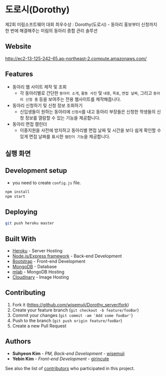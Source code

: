 # 도로시(Dorothy)

제2회 미림소프트웨어 대회 최우수상 : Dorothy(도로시) - 동아리 홍보부터 신청까지 한 번에 해결해주는 미림의 동아리 종합 관리 솔루션

## Website

http://ec2-13-125-242-65.ap-northeast-2.compute.amazonaws.com/

## Features

* 동아리 웹 사이트 제작 및 조회
    * 각 동아리별로 간단한 `동아리 소개`, `활동 사진` 및 `내용`, `목표`, `면접 날짜`, 그리고 `동아리 신청 폼` 등을 보여주는 전용 웹사이트를 제작해줍니다.
* 동아리 신청하기 및 신청 정보 조회하기
    * 신입생들이 원하는 동아리에 `신청서`를 내고 동아리 부장들은 신청한 학생들의 신청 정보를 열람할 수 있는 기능을 제공합니다.
* 동아리 면접 캘린더
    * 이중지원을 사전에 방지하고 동아리별 면접 날짜 및 시간을 보다 쉽게 확인할 수 있게 면접 날짜를 표시한 `캘린더 기능`을 제공합니다.

## 실행 화면


## Development setup

* you need to create `config.js` file.

```sh
npm install
npm start
```

## Deploying

```sh
git push heroku master
```

## Built With

* [Heroku](https://www.heroku.com/) - Server Hosting
* [Node.js/Express framework](https://expressjs.com/ko/) - Back-end Development
* [Bootstrap](https://getbootstrap.com/) - Front-end Development
* [MongoDB](https://www.mongodb.com/) - Database
* [mlab](https://mlab.com/) - MongoDB Hosting
* [Cloudinary](https://cloudinary.com/) - Image Hosting

## Contributing

1. Fork it (<https://github.com/wisemuji/Dorothy_server/fork>)
2. Create your feature branch (`git checkout -b feature/fooBar`)
3. Commit your changes (`git commit -am 'Add some fooBar'`)
4. Push to the branch (`git push origin feature/fooBar`)
5. Create a new Pull Request

## Authors

* **Suhyeon Kim** - *PM, Back-end Development* - [wisemuji](https://github.com/wisemuji)
* **Yebin Kim** - *Front-end Development* - [girincute](https://github.com/girincute)

See also the list of [contributors](https://github.com/wisemuji/Dorothy_server/contributors) who participated in this project.


